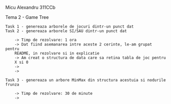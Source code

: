 Micu Alexandru 311CCb

Tema 2 - Game Tree
    
    Task 1 - genereaza arborele de jocuri dintr-un punct dat
    Task 2 - genereaza arborele SI/SAU dintr-un punct dat

        -> Timp de rezolvare: 1 ora
        -> Dat fiind asemanarea intre aceste 2 cerinte, le-am grupat pentru
        README, in rezolvare si in explicatie
        -> Am creat o structura de data care sa retina tabla de joc pentru 
        X si 0
        -> 
        -> 

    Task 3 - genereaza un arbore MinMax din structura acestuia si nodurile
    frunza

        -> Timp de rezolvare: 30 de minute
        -> 